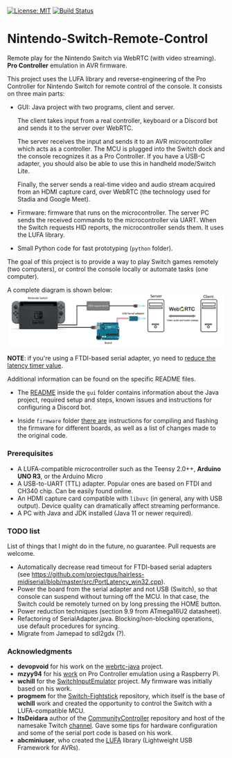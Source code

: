 [![License: MIT](https://img.shields.io/badge/License-MIT-yellow.svg)](https://opensource.org/licenses/MIT)
[![Build Status](https://travis-ci.com/javmarina/Nintendo-Switch-Remote-Control.svg?branch=master)](https://travis-ci.com/javmarina/Nintendo-Switch-Remote-Control)

# Nintendo-Switch-Remote-Control

Remote play for the Nintendo Switch via WebRTC (with video streaming). **Pro Controller** emulation in AVR firmware.

This project uses the LUFA library and reverse-engineering of the Pro Controller for Nintendo Switch for remote control of the console. It consists on three main parts:
* GUI: Java project with two programs, client and server.

  The client takes input from a real controller, keyboard or a Discord bot and sends it to the server over WebRTC.

  The server receives the input and sends it to an AVR microcontroller which acts as a controller. The MCU is plugged into the Switch dock and the console recognizes it as a Pro Controller. If you have a USB-C adapter, you should also be able to use this in handheld mode/Switch Lite.

  Finally, the server sends a real-time video and audio stream acquired from an HDMI capture card, over WebRTC (the technology used for Stadia and Google Meet).

* Firmware: firmware that runs on the microcontroller. The server PC sends the received commands to the microcontroller via UART. When the Switch requests HID reports, the microcontroller sends them. It uses the LUFA library.

* Small Python code for fast prototyping (`python` folder).

The goal of this project is to provide a way to play Switch games remotely (two computers), or control the console locally or automate tasks (one computer).

A complete diagram is shown below:
![Hardware diagram](/images/diagram.png)

__NOTE__: if you're using a FTDI-based serial adapter, yo need to [reduce the latency timer value](https://projectgus.com/2011/10/notes-on-ftdi-latency-with-arduino/).

Additional information can be found on the specific README files.
* The [README](/gui/README.md) inside the `gui` folder contains information about the Java project, required setup and steps, known issues and instructions for configuring a Discord bot.

* Inside `firmware` folder [there are](/firmware/README.md) instructions for compiling and flashing the firmware for different boards, as well as a list of changes made to the original code.

### Prerequisites
* A LUFA-compatible microcontroller such as the Teensy 2.0++, **Arduino UNO R3**, or the Arduino Micro
* A USB-to-UART (TTL) adapter. Popular ones are based on FTDI and CH340 chip. Can be easily found online.
* An HDMI capture card compatible with `libuvc` (in general, any with USB output). Device quality can dramatically affect streaming performance.
* A PC with Java and JDK installed (Java 11 or newer required).

### TODO list

List of things that I might do in the future, no guarantee. Pull requests are welcome.

* Automatically decrease read timeout for FTDI-based serial adapters (see https://github.com/projectgus/hairless-midiserial/blob/master/src/PortLatency_win32.cpp).
* Power the board from the serial adapter and not USB (Switch), so that console can suspend without turning off the MCU. In that case, the Switch could be remotely turned on by long pressing the HOME button.
* Power reduction techniques (section 9.9 from ATmega16U2 datasheet).
* Refactoring of SerialAdapter.java. Blocking/non-blocking operations, use default procedures for syncing.
* Migrate from Jamepad to sdl2gdx (?).

### Acknowledgments

* __devopvoid__ for his work on the [webrtc-java](https://github.com/devopvoid/webrtc-java) project.
* __mzyy94__ for his [work](https://mzyy94.com/blog/2020/03/20/nintendo-switch-pro-controller-usb-gadget/) on Pro Controller emulation using a Raspberry Pi.
* __wchill__ for the [SwitchInputEmulator](https://github.com/wchill/SwitchInputEmulator) project. My firmware was initially based on his work.
* __progmem__ for the [Switch-Fightstick](https://github.com/progmem/Switch-Fightstick) repository, which itself is the base of __wchill__ work and created the opportunity to control the Switch with a LUFA-compatible MCU.
* __ItsDeidara__ author of the [CommunityController](https://github.com/ItsDeidara/CommunityController) repository and host of the namesake Twitch [channel](https://www.twitch.tv/communitycontroller). Gave some tips for hardware configuration and some of the serial port code is based on his work.
* __abcminiuser__, who created the [LUFA](https://github.com/abcminiuser/lufa) library (Lightweight USB Framework for AVRs).
